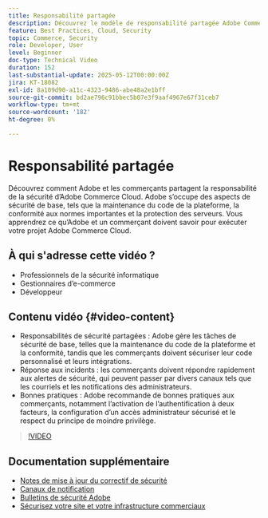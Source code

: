 ```yaml
---
title: Responsabilité partagée
description: Découvrez le modèle de responsabilité partagée Adobe Commerce en matière de sécurité et d’opérations. Découvrez les rôles clés d’Adobe et des commerçants.
feature: Best Practices, Cloud, Security
topic: Commerce, Security
role: Developer, User
level: Beginner
doc-type: Technical Video
duration: 152
last-substantial-update: 2025-05-12T00:00:00Z
jira: KT-18082
exl-id: 8a109d90-a11c-4323-9486-abe48a2e1bff
source-git-commit: bd2ae796c91bbec5b07e3f9aaf4967e67f31ceb7
workflow-type: tm+mt
source-wordcount: '182'
ht-degree: 0%

---
```


# Responsabilité partagée

Découvrez comment Adobe et les commerçants partagent la responsabilité de la sécurité d’Adobe Commerce Cloud. Adobe s’occupe des aspects de sécurité de base, tels que la maintenance du code de la plateforme, la conformité aux normes importantes et la protection des serveurs. Vous apprendrez ce qu’Adobe et un commerçant doivent savoir pour exécuter votre projet Adobe Commerce Cloud.

## À qui s&#39;adresse cette vidéo ?

* Professionnels de la sécurité informatique
* Gestionnaires d’e-commerce
* Développeur

## Contenu vidéo {#video-content}

* Responsabilités de sécurité partagées : Adobe gère les tâches de sécurité de base, telles que la maintenance du code de la plateforme et la conformité, tandis que les commerçants doivent sécuriser leur code personnalisé et leurs intégrations.
* Réponse aux incidents : les commerçants doivent répondre rapidement aux alertes de sécurité, qui peuvent passer par divers canaux tels que les courriels et les notifications des administrateurs.
* Bonnes pratiques : Adobe recommande de bonnes pratiques aux commerçants, notamment l’activation de l’authentification à deux facteurs, la configuration d’un accès administrateur sécurisé et le respect du principe de moindre privilège.

>[!VIDEO](https://video.tv.adobe.com/v/3458392/?learn=on&enablevpops)

## Documentation supplémentaire

* [Notes de mise à jour du correctif de sécurité](https://experienceleague.adobe.com/en/docs/commerce-operations/release/notes/security-patches/overview)
* [Canaux de notification](https://business.adobe.com/blog/introducing-enhanced-security-patch-deployment-and-communications-in-adobe-commerce#proactive-communication--keeping-customers-informed)
* [Bulletins de sécurité Adobe](https://helpx.adobe.com/search.html?q=security%2520updates%2520commerce&amp;context=https%253A%252F%252Fhelpx.adobe.com%252Fsupport.html)
* [Sécurisez votre site et votre infrastructure commerciaux](https://experienceleague.adobe.com/en/docs/commerce-operations/implementation-playbook/best-practices/launch/security-best-practices)
